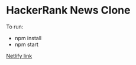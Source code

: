 # HackerRank News Clone
To run:
* npm install
* npm start

[Netlify link](https://superlative-jalebi-ca2d0f.netlify.app/)
